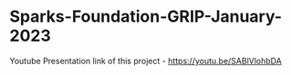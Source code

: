 # Sparks-Foundation-GRIP-January-2023

Youtube Presentation link of this project - https://youtu.be/SABlVlohbDA
